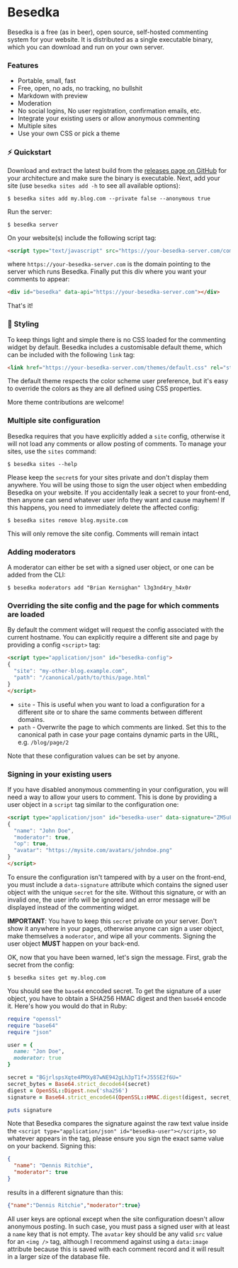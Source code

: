 # Besedka

Besedka is a free (as in beer), open source, self-hosted commenting system for your website. It is
distributed as a single executable binary, which you can download and run on your own server.

### Features

* Portable, small, fast
* Free, open, no ads, no tracking, no bullshit
* Markdown with preview
* Moderation
* No social logins, No user registration, confirmation emails, etc.
* Integrate your existing users or allow anonymous commenting
* Multiple sites
* Use your own CSS or pick a theme

### ⚡️ Quickstart

Download and extract the latest build from the [releases page on GitHub](https://github.com/muxcmux/besedka/releases)
for your architecture and make sure the binary is executable. Next, add your site (use
`besedka sites add -h` to see all available options):

    $ besedka sites add my.blog.com --private false --anonymous true

Run the server:

    $ besedka server

On your website(s) include the following script tag:

```html
<script type="text/javascript" src="https://your-besedka-server.com/comments.js" defer></script>
```

where `https://your-besedka-server.com` is the domain pointing to the server which runs Besedka.
Finally put this div where you want your comments to appear:

```html
<div id="besedka" data-api="https://your-besedka-server.com"></div>
```

That's it!

### 🎨 Styling

To keep things light and simple there is no CSS loaded for the commenting widget by default. Besedka
includes a customisable default theme, which can be included with the following `link` tag:

```html
<link href="https://your-besedka-server.com/themes/default.css" rel="stylesheet" />
```

The default theme respects the color scheme user preference, but it's easy to override the colors as
they are all defined using CSS properties.

More theme contributions are welcome!

### Multiple site configuration

Besedka requires that you have explicitly added a `site` config, otherwise it will not load any
comments or allow posting of comments. To manage your sites, use the `sites` command:

    $ besedka sites --help

Please keep the `secret`s for your sites private and don't display them anywhere. You will be using
those to sign the user object when embedding Besedka on your website. If you accidentally leak a
secret to your front-end, then anyone can send whatever user info they want and cause mayhem! If
this happens, you need to immediately delete the affected config:

    $ besedka sites remove blog.mysite.com

This will only remove the site config. Comments will remain intact

### Adding moderators

A moderator can either be set with a signed user object, or one can be added from the CLI:

    $ besedka moderators add "Brian Kernighan" l3g3nd4ry_h4x0r

### Overriding the site config and the page for which comments are loaded

By default the comment widget will request the config associated with the current hostname. You can
explicitly require a different site and page by providing a config `<script>` tag:

```html
<script type="application/json" id="besedka-config">
{
  "site": "my-other-blog.example.com",
  "path": "/canonical/path/to/this/page.html"
}
</script>
```

* `site` - This is useful when you want to load a configuration for a different site or to share the
  same comments between different domains.
* `path` - Overwrite the page to which comments are linked. Set this to the canonical path in case
  your page contains dynamic parts in the URL, e.g. `/blog/page/2`

Note that these configuration values can be set by anyone.

### Signing in your existing users

If you have disabled anonymous commenting in your configuration, you will need a way to allow your
users to comment. This is done by providing a user object in a `script` tag similar to the
configuration one:

```html
<script type="application/json" id="besedka-user" data-signature="ZM5uFayLvBydsRmnlxcvhaLKCHmUy7rkQH4JavmN0bY=">
{
  "name": "John Doe",
  "moderator": true,
  "op": true,
  "avatar": "https://mysite.com/avatars/johndoe.png"
}
</script>
```

To ensure the configuration isn't tampered with by a user on the front-end, you must include a
`data-signature` attribute which contains the signed user object with the unique `secret` for the
site. Without this signature, or with an invalid one, the user info will be ignored and an error
message will be displayed instead of the commenting widget.

**IMPORTANT**: You have to keep this `secret` private on your server. Don't show it anywhere in your
pages, otherwise anyone can sign a user object, make themselves a `moderator`, and wipe all your
comments. Signing the user object **MUST** happen on your back-end.

OK, now that you have been warned, let's sign the message. First, grab the secret from the config:

    $ besedka sites get my.blog.com

You should see the `base64` encoded secret. To get the signature of a user object, you have to
obtain a SHA256 HMAC digest and then `base64` encode it. Here's how you would do that in Ruby:

```ruby
require "openssl"
require "base64"
require "json"

user = {
  name: "Jon Doe",
  moderator: true
}

secret = "BGjrlspsXqte4PMXy87wNE942gLh3pT1f+J55SE2f6U="
secret_bytes = Base64.strict_decode64(secret)
digest = OpenSSL::Digest.new('sha256')
signature = Base64.strict_encode64(OpenSSL::HMAC.digest(digest, secret_bytes, user.to_json))

puts signature
```

Note that Besedka compares the signature against the raw text value inside the
`<script type="application/json" id="besedka-user"></script>`, so whatever appears in the
tag, please ensure you sign the exact same value on your backend. Signing this:

```json
{
  "name": "Dennis Ritchie",
  "moderator": true
}
```

results in a different signature than this:

```json
{"name":"Dennis Ritchie","moderator":true}
```

All user keys are optional except when the site configuration doesn't allow anonymous posting. In
such case, you must pass a signed user with at least a `name` key that is not empty. The `avatar`
key should be any valid `src` value for an `<img />` tag, although I recommend against using a
`data:image` attribute because this is saved with each comment record and it will result in a larger
size of the database file.

